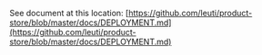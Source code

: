 See document at this location: [https://github.com/leuti/product-store/blob/master/docs/DEPLOYMENT.md](https://github.com/leuti/product-store/blob/master/docs/DEPLOYMENT.md)
